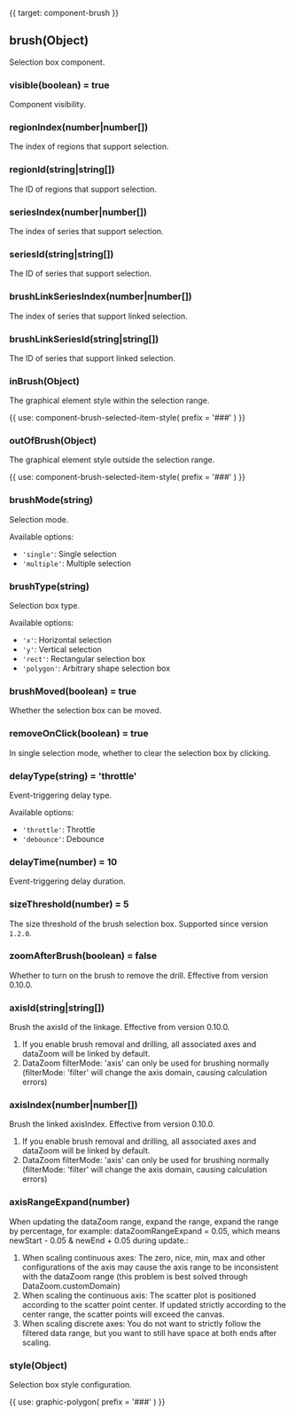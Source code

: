 {{ target: component-brush }}

## brush(Object)

Selection box component.

### visible(boolean) = true

Component visibility.

### regionIndex(number|number[])

The index of regions that support selection.

### regionId(string|string[])

The ID of regions that support selection.

### seriesIndex(number|number[])

The index of series that support selection.

### seriesId(string|string[])

The ID of series that support selection.

### brushLinkSeriesIndex(number|number[])

The index of series that support linked selection.

### brushLinkSeriesId(string|string[])

The ID of series that support linked selection.

### inBrush(Object)

The graphical element style within the selection range.

{{ use: component-brush-selected-item-style(
  prefix = '###'
) }}

### outOfBrush(Object)

The graphical element style outside the selection range.

{{ use: component-brush-selected-item-style(
  prefix = '###'
) }}

### brushMode(string)

Selection mode.

Available options:
- `'single'`: Single selection
- `'multiple'`: Multiple selection

### brushType(string)

Selection box type.

Available options:
- `'x'`: Horizontal selection
- `'y'`: Vertical selection
- `'rect'`: Rectangular selection box
- `'polygon'`: Arbitrary shape selection box

### brushMoved(boolean) = true

Whether the selection box can be moved.

### removeOnClick(boolean) = true

In single selection mode, whether to clear the selection box by clicking.

### delayType(string) = 'throttle'

Event-triggering delay type.

Available options:
- `'throttle'`: Throttle
- `'debounce'`: Debounce

### delayTime(number) = 10

Event-triggering delay duration.

### sizeThreshold(number) = 5

The size threshold of the brush selection box. Supported since version `1.2.0`.

### zoomAfterBrush(boolean) = false
Whether to turn on the brush to remove the drill. Effective from version 0.10.0.

### axisId(string|string[])

Brush the axisId of the linkage. Effective from version 0.10.0.
1. If you enable brush removal and drilling, all associated axes and dataZoom will be linked by default.
2. DataZoom filterMode: 'axis' can only be used for brushing normally (filterMode: 'filter' will change the axis domain, causing calculation errors)

### axisIndex(number|number[])

Brush the linked axisIndex. Effective from version 0.10.0.
1. If you enable brush removal and drilling, all associated axes and dataZoom will be linked by default.
2. DataZoom filterMode: 'axis' can only be used for brushing normally (filterMode: 'filter' will change the axis domain, causing calculation errors)

### axisRangeExpand(number)
When updating the dataZoom range, expand the range, expand the range by percentage, for example: dataZoomRangeExpand = 0.05, which means newStart - 0.05 & newEnd + 0.05 during update.:
1. When scaling continuous axes: The zero, nice, min, max and other configurations of the axis may cause the axis range to be inconsistent with the dataZoom range (this problem is best solved through DataZoom.customDomain)
2. When scaling the continuous axis: The scatter plot is positioned according to the scatter point center. If updated strictly according to the center range, the scatter points will exceed the canvas.
3. When scaling discrete axes: You do not want to strictly follow the filtered data range, but you want to still have space at both ends after scaling.

### style(Object)

Selection box style configuration.

{{ use: graphic-polygon(
  prefix = '###'
) }}
